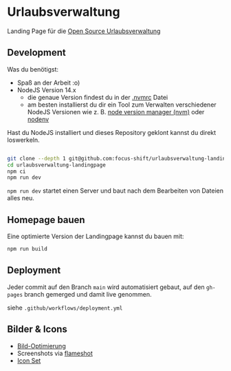 # Urlaubsverwaltung

Landing Page für die [Open Source Urlaubsverwaltung](https://github.com/synyx/urlaubsverwaltung)

## Development

Was du benötigst:

- Spaß an der Arbeit :o)
- NodeJS Version 14.x
  - die genaue Version findest du in der [.nvmrc](.nvmrc) Datei
  - am besten installierst du dir ein Tool zum Verwalten verschiedener NodeJS Versionen wie z. B. [node version manager (nvm)](https://github.com/creationix/nvm) oder [nodenv](https://github.com/nodenv/nodenv)

Hast du NodeJS installiert und dieses Repository geklont kannst du direkt loswerkeln.

```bash

git clone --depth 1 git@github.com:focus-shift/urlaubsverwaltung-landingpage.git
cd urlaubsverwaltung-landingpage
npm ci
npm run dev
```

`npm run dev` startet einen Server und baut nach dem Bearbeiten von Dateien alles neu.

## Homepage bauen

Eine optimierte Version der Landingpage kannst du bauen mit:

```bash
npm run build
```

## Deployment

Jeder commit auf den Branch `main` wird automatisiert gebaut, auf den `gh-pages` branch gemerged und damit live genommen.

siehe `.github/workflows/deployment.yml`


## Bilder & Icons

* [Bild-Optimierung](https://squoosh.app/)
* Screenshots via [flameshot](https://flameshot.org/)
* [Icon Set](https://heroicons.com/)
